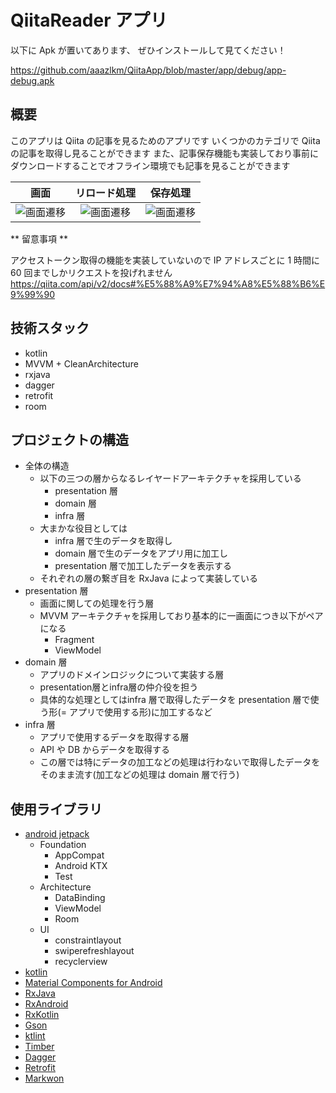 # QiitaReader アプリ

以下に Apk が置いてあります、
ぜひインストールして見てください！

https://github.com/aaazlkm/QiitaApp/blob/master/app/debug/app-debug.apk

## 概要

このアプリは Qiita の記事を見るためのアプリです
いくつかのカテゴリで Qiita の記事を取得し見ることができます
また、記事保存機能も実装しており事前にダウンロードすることでオフライン環境でも記事を見ることができます

| 画面 | リロード処理 | 保存処理 |
| :-------: | :----------: | :-------: |
| ![画面遷移](https://raw.githubusercontent.com/wiki/aaazlkm/QiitaApp/screen_recording_pager.gif) | ![画面遷移](https://raw.githubusercontent.com/wiki/aaazlkm/QiitaApp/screen_recording_reload.gif) | ![画面遷移](https://raw.githubusercontent.com/wiki/aaazlkm/QiitaApp/screen_recording_save.gif) |

** 留意事項 **

アクセストークン取得の機能を実装していないので IP アドレスごとに 1 時間に 60 回までしかリクエストを投げれません
https://qiita.com/api/v2/docs#%E5%88%A9%E7%94%A8%E5%88%B6%E9%99%90

## 技術スタック

- kotlin
- MVVM + CleanArchitecture
- rxjava
- dagger
- retrofit
- room

## プロジェクトの構造

- 全体の構造
  - 以下の三つの層からなるレイヤードアーキテクチャを採用している
    - presentation 層
    - domain 層
    - infra 層
  - 大まかな役目としては
    - infra 層で生のデータを取得し
    - domain 層で生のデータをアプリ用に加工し
    - presentation 層で加工したデータを表示する
  - それぞれの層の繋ぎ目を RxJava によって実装している
- presentation 層
  - 画面に関しての処理を行う層
  - MVVM アーキテクチャを採用しており基本的に一画面につき以下がペアになる
    - Fragment
    - ViewModel
- domain 層
  - アプリのドメインロジックについて実装する層
  - presentation層とinfra層の仲介役を担う
  - 具体的な処理としてはinfra 層で取得したデータを presentation 層で使う形(= アプリで使用する形)に加工するなど
- infra 層
  - アプリで使用するデータを取得する層
  - API や DB からデータを取得する
  - この層では特にデータの加工などの処理は行わないで取得したデータをそのまま流す(加工などの処理は domain 層で行う)

## 使用ライブラリ

- [android jetpack](https://developer.android.com/jetpack/)
  - Foundation
    - AppCompat
    - Android KTX
    - Test
  - Architecture
    - DataBinding
    - ViewModel
    - Room
  - UI
    - constraintlayout
    - swiperefreshlayout
    - recyclerview
- [kotlin](https://kotlinlang.org/)
- [Material Components for Android](https://github.com/material-components/material-components-android)
- [RxJava](https://github.com/ReactiveX/RxJava)
- [RxAndroid](https://github.com/ReactiveX/RxAndroid)
- [RxKotlin](https://github.com/ReactiveX/RxKotlin)
- [Gson](https://github.com/google/gson)
- [ktlint](https://github.com/pinterest/ktlint)
- [Timber](https://github.com/JakeWharton/timber)
- [Dagger](https://github.com/google/dagger)
- [Retrofit](https://github.com/square/retrofit)
- [Markwon](https://github.com/noties/Markwon)
